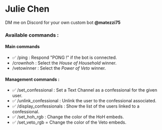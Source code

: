 # Julie Chen

DM me on Discord for your own custom bot **@matezzi75**

### Available commands :
#### Main commands
- ✅ /ping : Respond "PONG !" if the bot is connected.
- /crownhoh : Select the *House of Household* winner.
- /vetowinner : Select the *Power of Veto* winner.
#### Management commands :
- ✅ /set_confessional : Set a Text Channel as a confessional for the given user.
- ✅ /unlink_confessional : Unlink the user to the confessional associated.
- ✅ /display_confessionals : Show the list of the users linked to a confessional.
- ✅ /set_hoh_rgb : Change the color of the HoH embeds.
- ✅ /set_veto_rgb = Change the color of the Veto embeds.